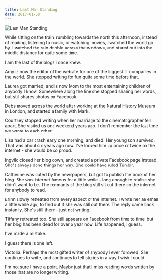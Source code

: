```yaml
---
title: Last Man Standing
date: 2017-01-08
---
```


![Last Man Standing](https://source.unsplash.com/DWyRC2juMgs/1600x900)

While sitting on the train, rumbling towards the north this afternoon, instead of reading, listening to music, or watching movies, I watched the world go by. I watched the rain dribble across the windows, and stared out into the middle distance for quite some time.

I am the last of the blogs I once knew.

Amy is now the editor of the website for one of the biggest IT companies in the world. She stopped writing for fun quite some time before that.

Lauren got married, and is now Mom to the most entertaining children of anybody I know. Somewhere along the line she stopped sharing her words, but still shares photos on Facebook.

Debs moved across the world after working at the Natural History Museum in London, and started a family with Mark.

Courtney stopped writing when her marriage to the cinematographer fell apart. She visited us one weekend years ago. I don't remember the last time we wrote to each other.

Lisa had a car crash early one morning, and died. Her young son survived. That was about six years ago now. I've looked him up once or twice on the internet - she would be so proud.

Ingvild closed her blog down, and created a private Facebook page instead. She's always done things her way. She could have ruled Tumblr.

Catherine was outed by the newspapers, but got to publish the book of her blog. She was internet famous for a little while - long enough to realise she didn't want to be. The remnants of the blog still sit out there on the internet for anybody to read.

Erinn slowly retreated from every aspect of the internet. I wrote her an email a little while ago, to find out if she was still out there. The reply came back instantly. She's still there - just not writing.

Tiffany retreated too. She still appears on Facebook from time to time, but her blog has been dead for over a year now. Life happened, I guess.

I've made a mistake.

I guess there is one left.

Victoria. Perhaps the most gifted writer of anybody I ever followed. She continues to write, and continues to tell stories in a way I wish I could.

I'm not sure I have a point. Maybe just that I miss reading words written by those that are no longer writing.
